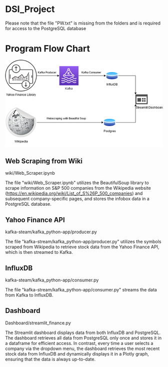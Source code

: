# DSI_Project

Please note that the file "PW.txt" is missing from the folders and is required for access to the PostgreSQL database

# Program Flow Chart

![Alt text](/readme/diagram.png?raw=true "Program Flow Chart")

## Web Scraping from Wiki
wiki/Web_Scraper.ipynb

The file "wiki/Web_Scraper.ipynb" utilizes the BeautifulSoup library to scrape information on S&P 500 companies from the Wikipedia website (https://en.wikipedia.org/wiki/List_of_S%26P_500_companies) and subsequent company-specific pages, and stores the infobox data in a PostgreSQL database.

## Yahoo Finance API
kafka-steam/kafka_python-app/producer.py

The file "kafka-stream/kafka_python-app/producer.py" utilizes the symbols scraped from Wikipedia to retrieve stock data from the Yahoo Finance API, which is then streamed to Kafka.

## InfluxDB
kafka-steam/kafka_python-app/consumer.py

The file "kafka-stream/kafka_python-app/consumer.py" streams the data from Kafka to InfluxDB.

## Dashboard
Dashboard/streamlit_finance.py

The Streamlit dashboard displays data from both InfluxDB and PostgreSQL. The dashboard retrieves all data from PostgreSQL only once and stores it in a dataframe for efficient access. In contrast, every time a user selects a company via the dropdown menu, the dashboard retrieves the most recent stock data from InfluxDB and dynamically displays it in a Plotly graph, ensuring that the data is always up-to-date.
